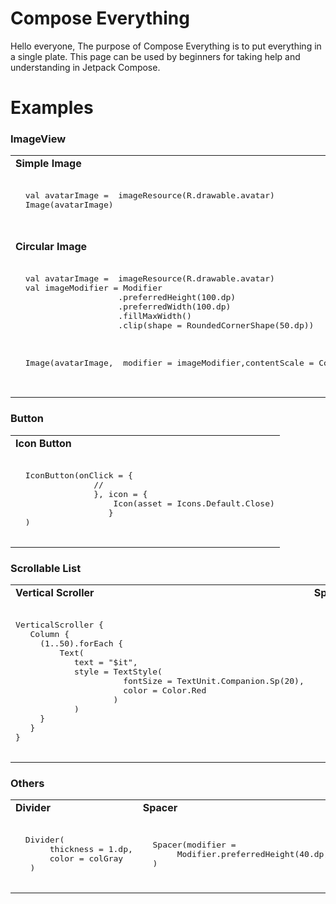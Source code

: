# Compose Everything

Hello everyone, The purpose of Compose Everything is to put everything in a single plate. This page can be used by beginners for taking help and understanding in Jetpack Compose.
 
# Examples

### ImageView

<table>
 <tr><td> <b>Simple Image</b> </td></tr>
 
 <td>
  <pre> 
  val avatarImage =  imageResource(R.drawable.avatar)
  Image(avatarImage)
        
   </pre>
</td>
 
  <tr><td> <b>Circular Image</b> </td></tr>
  <tr>
<td>
  <pre> 
  val avatarImage =  imageResource(R.drawable.avatar)
  val imageModifier = Modifier
                     .preferredHeight(100.dp)
                     .preferredWidth(100.dp)
                     .fillMaxWidth()
                     .clip(shape = RoundedCornerShape(50.dp))
            
            
   <br>
  Image(avatarImage,  modifier = imageModifier,contentScale = ContentScale.Crop)
        
   </pre>
</td>

</tr>
  </table>
  
  
### Button

<table>
 <tr><td> <b>Icon Button</b> </td></tr>
 <tr>
 <td>
  <pre> 
  IconButton(onClick = {
                //
                }, icon = {
                    Icon(asset = Icons.Default.Close)
                   }
  )
   </pre>
</td>
</tr>
</table>

### Scrollable List

<table>
 <tr>
  <td> <b>Vertical Scroller</b> </td>
   <td> <b>Spacer</b> </td>
 </tr>
 <tr>
 <td>
  <pre> 
VerticalScroller {
   Column {
     (1..50).forEach {
         Text(
            text = "$it",
            style = TextStyle(
                      fontSize = TextUnit.Companion.Sp(20),
                      color = Color.Red
                    )
            )
     }
   }
}
   </pre>
</td>
  

</tr>
</table>



### Others

<table>
 <tr>
  <td> <b>Divider</b> </td>
   <td> <b>Spacer</b> </td>
 </tr>
 <tr>
 <td>
  <pre> 
  Divider(
       thickness = 1.dp,
       color = colGray
   )
   </pre>
</td>
  
  <td>
  <pre> 
  Spacer(modifier = 
       Modifier.preferredHeight(40.dp)
  )
   </pre>
</td>
  
</tr>
</table>

